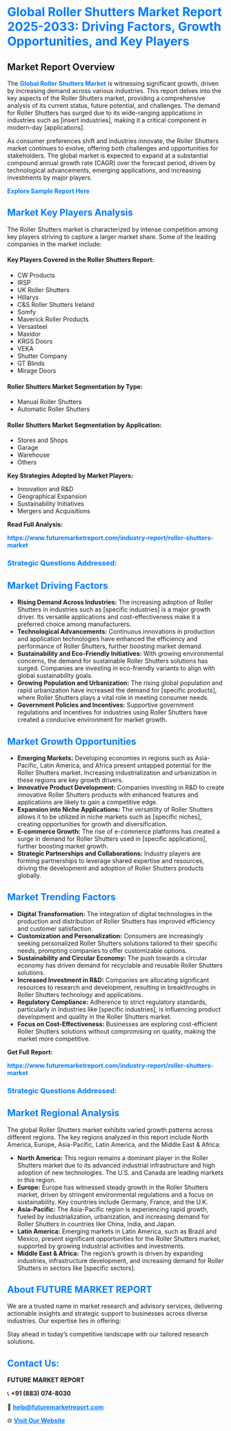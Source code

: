 <h1 style="color: #007BFF;">Global Roller Shutters Market Report 2025-2033: Driving Factors, Growth Opportunities, and Key Players</h1>

<section id="overview">
<h2>Market Report Overview</h2>
<p>The <a href="https://www.futuremarketreport.com/industry-report/roller-shutters-market" style="color: #007BFF; text-decoration: none;"><strong>Global Roller Shutters Market</strong></a> is witnessing significant growth, driven by increasing demand across various industries. This report delves into the key aspects of the Roller Shutters market, providing a comprehensive analysis of its current status, future potential, and challenges. The demand for Roller Shutters has surged due to its wide-ranging applications in industries such as [insert industries], making it a critical component in modern-day [applications].</p>
<p>As consumer preferences shift and industries innovate, the Roller Shutters market continues to evolve, offering both challenges and opportunities for stakeholders. The global market is expected to expand at a substantial compound annual growth rate (CAGR) over the forecast period, driven by technological advancements, emerging applications, and increasing investments by major players.</p>
</section>

<section id="overview">
<p><a href="https://www.futuremarketreport.com/request-sample/reportId=58744" style="color: #007BFF; text-decoration: none;"><strong>Explore Sample Report Here</strong></a></p>
</section>

<section id="key-players">
<h2 style="color: #007BFF;">Market Key Players Analysis</h2>
<p>The Roller Shutters market is characterized by intense competition among key players striving to capture a larger market share. Some of the leading companies in the market include:</p>
<h4>Key Players Covered in the Roller Shutters Report:</h4>
<ul><li>CW Products</li><li>IRSP</li><li>UK Roller Shutters</li><li>Hillarys</li><li>C&amp;S Roller Shutters Ireland</li><li>Somfy</li><li>Maverick Roller Products</li><li>Versasteel</li><li>Maxidor</li><li>KRGS Doors</li><li>VEKA</li><li>Shutter Company</li><li>GT Blinds</li><li>Mirage Doors</li></ul>
<h4>Roller Shutters Market Segmentation by Type:</h4>
<ul><li>Manual Roller Shutters</li><li>Automatic Roller Shutters</li></ul>

<h4>Roller Shutters Market Segmentation by Application:</h4>
<ul><li>Stores and Shops</li><li>Garage</li><li>Warehouse</li><li>Others</li></ul>
<p><strong>Key Strategies Adopted by Market Players:</strong></p>
<ul>
<li>Innovation and R&D</li>
<li>Geographical Expansion</li>
<li>Sustainability Initiatives</li>
<li>Mergers and Acquisitions</li>
</ul>
</section>

<section>
<p><strong>Read Full Analysis: </strong></p><a href="https://www.futuremarketreport.com/industry-report/roller-shutters-market" style="color: #007BFF; text-decoration: none;"><strong>https://www.futuremarketreport.com/industry-report/roller-shutters-market</strong></a>
<h3 style="color: #007BFF;">Strategic Questions Addressed:</h3>
</section>

<section id="driving-factors">
<h2 style="color: #007BFF;">Market Driving Factors</h2>
<ul>
<li><strong>Rising Demand Across Industries:</strong> The increasing adoption of Roller Shutters in industries such as [specific industries] is a major growth driver. Its versatile applications and cost-effectiveness make it a preferred choice among manufacturers.</li>
<li><strong>Technological Advancements:</strong> Continuous innovations in production and application technologies have enhanced the efficiency and performance of Roller Shutters, further boosting market demand.</li>
<li><strong>Sustainability and Eco-Friendly Initiatives:</strong> With growing environmental concerns, the demand for sustainable Roller Shutters solutions has surged. Companies are investing in eco-friendly variants to align with global sustainability goals.</li>
<li><strong>Growing Population and Urbanization:</strong> The rising global population and rapid urbanization have increased the demand for [specific products], where Roller Shutters plays a vital role in meeting consumer needs.</li>
<li><strong>Government Policies and Incentives:</strong> Supportive government regulations and incentives for industries using Roller Shutters have created a conducive environment for market growth.</li>
</ul>
</section>

<section id="growth-opportunities">
<h2 style="color: #007BFF;">Market Growth Opportunities</h2>
<ul>
<li><strong>Emerging Markets:</strong> Developing economies in regions such as Asia-Pacific, Latin America, and Africa present untapped potential for the Roller Shutters market. Increasing industrialization and urbanization in these regions are key growth drivers.</li>
<li><strong>Innovative Product Development:</strong> Companies investing in R&D to create innovative Roller Shutters products with enhanced features and applications are likely to gain a competitive edge.</li>
<li><strong>Expansion into Niche Applications:</strong> The versatility of Roller Shutters allows it to be utilized in niche markets such as [specific niches], creating opportunities for growth and diversification.</li>
<li><strong>E-commerce Growth:</strong> The rise of e-commerce platforms has created a surge in demand for Roller Shutters used in [specific applications], further boosting market growth.</li>
<li><strong>Strategic Partnerships and Collaborations:</strong> Industry players are forming partnerships to leverage shared expertise and resources, driving the development and adoption of Roller Shutters products globally.</li>
</ul>
</section>

<section id="trending-factors">
<h2 style="color: #007BFF;">Market Trending Factors</h2>
<ul>
<li><strong>Digital Transformation:</strong> The integration of digital technologies in the production and distribution of Roller Shutters has improved efficiency and customer satisfaction.</li>
<li><strong>Customization and Personalization:</strong> Consumers are increasingly seeking personalized Roller Shutters solutions tailored to their specific needs, prompting companies to offer customizable options.</li>
<li><strong>Sustainability and Circular Economy:</strong> The push towards a circular economy has driven demand for recyclable and reusable Roller Shutters solutions.</li>
<li><strong>Increased Investment in R&D:</strong> Companies are allocating significant resources to research and development, resulting in breakthroughs in Roller Shutters technology and applications.</li>
<li><strong>Regulatory Compliance:</strong> Adherence to strict regulatory standards, particularly in industries like [specific industries], is influencing product development and quality in the Roller Shutters market.</li>
<li><strong>Focus on Cost-Effectiveness:</strong> Businesses are exploring cost-efficient Roller Shutters solutions without compromising on quality, making the market more competitive.</li>
</ul>
</section>

<section>
<p><strong>Get Full Report: </strong></p><a href="https://www.futuremarketreport.com/industry-report/roller-shutters-market" style="color: #007BFF; text-decoration: none;"><strong>https://www.futuremarketreport.com/industry-report/roller-shutters-market</strong></a>
<h3 style="color: #007BFF;">Strategic Questions Addressed:</h3>
</section>


<section id="regional-analysis">
<h2 style="color: #007BFF;">Market Regional Analysis</h2>
<p>The global Roller Shutters market exhibits varied growth patterns across different regions. The key regions analyzed in this report include North America, Europe, Asia-Pacific, Latin America, and the Middle East & Africa:</p>
<ul>
<li><strong>North America:</strong> This region remains a dominant player in the Roller Shutters market due to its advanced industrial infrastructure and high adoption of new technologies. The U.S. and Canada are leading markets in this region.</li>
<li><strong>Europe:</strong> Europe has witnessed steady growth in the Roller Shutters market, driven by stringent environmental regulations and a focus on sustainability. Key countries include Germany, France, and the U.K.</li>
<li><strong>Asia-Pacific:</strong> The Asia-Pacific region is experiencing rapid growth, fueled by industrialization, urbanization, and increasing demand for Roller Shutters in countries like China, India, and Japan.</li>
<li><strong>Latin America:</strong> Emerging markets in Latin America, such as Brazil and Mexico, present significant opportunities for the Roller Shutters market, supported by growing industrial activities and investments.</li>
<li><strong>Middle East & Africa:</strong> The region’s growth is driven by expanding industries, infrastructure development, and increasing demand for Roller Shutters in sectors like [specific sectors].</li>
</ul>
</section>

<footer>
<h2 style="color: #007BFF;">About FUTURE MARKET REPORT</h2>
<p>We are a trusted name in market research and advisory services, delivering actionable insights and strategic support to businesses across diverse industries. Our expertise lies in offering:</p>

<p>Stay ahead in today’s competitive landscape with our tailored research solutions.</p>

<h2 style="color: #007BFF;">Contact Us:</h2>
<p><strong>FUTURE MARKET REPORT</strong></p>
<p>📞 <strong>+91 (883) 074-8030</strong></p>
<p>📧 <strong><a href="mailto:help@futuremarketreport.com" style="color: #007BFF;">help@futuremarketreport.com</a></strong></p>
<p>🌐 <strong><a href="https://www.futuremarketreport.com/" style="color: #007BFF;">Visit Our Website</a></strong></p>
</footer>
